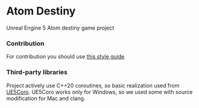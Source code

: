 # Atom Destiny
Unreal Engine 5 Atom destiny game project

### Contribution

For contribution you should use [this style guide](https://github.com/AtomDestiny/AtomDestiny/blob/main/CodingStyle.md)

### Third-party libraries

Project actively use C++20 coroutines, so basic realization used from [UE5Coro](https://github.com/landelare/ue5coro). UE5Coro works only for Windows, so we used some with source modification for Mac and clang.